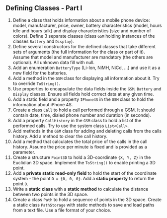 ## Defining Classes - Part I

1. Define a class that holds information about a mobile phone device: model, manufacturer, price, owner, battery characteristics (model, hours idle and hours talk) and display characteristics (size and number of colors). Define 3 separate classes (class `GSM` holding instances of the classes `Battery` and `Display`).
2. Define several constructors for the defined classes that take different sets of arguments (the full information for the class or part of it). Assume that model and manufacturer are mandatory (the others are optional). All unknown data fill with null.
3. Add an enumeration `BatteryType` (Li-Ion, NiMH, NiCd, ...) and use it as a new field for the batteries.
4. Add a method in the `GSM` class for displaying all information about it. Try to override `ToString()`.
5. Use properties to encapsulate the data fields inside the `GSM`, `Battery` and `Display` classes. Ensure all fields hold correct data at any given time.
6. Add a static field and a property `IPhone4S` in the `GSM` class to hold the information about iPhone 4S.
7. Create a class `Call` to hold a call performed through a GSM. It should contain date, time, dialed phone number and duration (in seconds).
8. Add a property `CallHistory` in the `GSM` class to hold a list of the performed calls. Try to use the system class `List<Call>`.
9. Add methods in the `GSM` class for adding and deleting calls from the calls history. Add a method to clear the call history.
10. Add a method that calculates the total price of the calls in the call history. Assume the price per minute is fixed and is provided as a parameter.
11. Create a structure `Point3D` to hold a 3D-coordinate `{X, Y, Z}` in the Euclidian 3D space. Implement the `ToString()` to enable printing a 3D point.
12. Add a **private static read-only field** to hold the start of the coordinate system - the point `O = {0, 0, 0}`. Add a **static property** to return the point `O`.
13. Write a **static class** with a **static method** to calculate the distance between two points in the 3D space.
14. Create a class `Path` to hold a sequence of points in the 3D space. Create a static class `PathStorage` with static methods to save and load paths from a text file. Use a file format of your choice.
